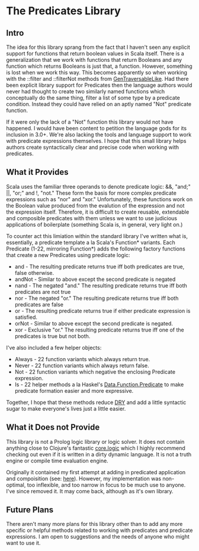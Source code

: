 <h1>The Predicates Library</h1>
<h2>Intro</h2>
The idea for this library sprang from the fact that I haven't seen any explicit support for functions that return boolean values in Scala itself. There is a generalization that we work with functions that return Booleans and any function which returns Booleans is just that, a function. However, something is lost when we work this way.  This becomes apparently so when working with the ::filter and ::filterNot methods from <a href="http://www.scala-lang.org/api/current/index.html#scala.collection.GenTraversableLike">GenTraversableLike</a>. Had there been explicit library support for Predicates then the language authors would never had thought to create two similarly named functions which conceptually do the same thing, filter a list of some type by a predicate condition. Instead they could have relied on an aptly named "Not" predicate function.

If it were only the lack of a "Not" function this library would not have happened. I would have been content to petition the language gods for its inclusion in 3.0+.  We're also lacking the tools and language support to work with predicate expressions themselves. I hope that this small library helps authors create syntactically clear and precise code when working with predicates.

<h2>What it Provides</h2>
Scala uses the familiar three operands to denote predicate logic: &&, "and;" ||, "or;" and !, "not."  These form the basis for more complex predicate expressions such as "nor" and "xor."  Unfortunately, these functions work on the Boolean value produced from the evalution of the expression and not the expression itself.  Therefore, it is difficult to create reusable, extendable and composible predicates with them unless we want to use judicious applications of boilerplate (something Scala is, in general, very light on.)

To counter act this limiation within the standard library I've written what is, essentially, a predicate template a la Scala's Function* variants.  Each Predicate (1-22, mirroring Function*) adds the following factory functions that create a new Predicates using predicate logic:
<ul>
<li>and - The resulting predicate returns true iff both predicates are true, false otherwise.</li>
<li>andNot - Similar to above except the second predicate is negated</li>
<li>nand - The negated "and." The resulting predicate returns true iff both predicates are not true</li>
<li>nor - The negated "or."  The resulting predicate returns true iff both predicates are false</li>
<li>or - The resulting predicate returns true if either predicate expression is satisfied.</li>
<li>orNot - Similar to above except the second predicate is negated.</li>
<li>xor - Exclusive "or."  The resulting predicate returns true iff one of the predicates is true but not both.</li>
</ul>

I've also included a few helper objects:
<ul>
<li>Always - 22 function variants which always return true.</li>
<li>Never - 22 function variants which always return false.</li>
<li>Not - 22 function variants which negative the enclosing Predicate expression.</li>
<li>Is - 22 helper methods a la Haskel's <a href="http://hackage.haskell.org/packages/archive/predicates/0.1/doc/html/Data-Function-Predicate.html">Data.Function.Predicate</a> to make predicate formation easier and more expressive.
</ul>

Together, I hope that these methods reduce <a href="http://en.wikipedia.org/wiki/Don't_repeat_yourself">DRY</a> and add a little syntactic sugar to make everyone's lives just a little easier.

<h2>What it Does not Provide</h2>
This library is not a Prolog logic library or logic solver. It does not contain anything close to Clojure's fantastic <a href="https://github.com/clojure/core.logic">core.logic</a> which I highly recommend checking out even if it is written in a dirty dynamic language. It is not a truth engine or compile time evaluation engine. 

Originally it contained my first attempt at adding in predicated application and compoisition (see: <a href="http://stackoverflow.com/q/2295013/178060">here</a>). However, my implementation was non-optimal, too inflexible, and too narrow in focus to be much use to anyone. I've since removed it.  It may come back, although as it's own library.

<h2>Future Plans</h2>
There aren't many more plans for this library other than to add any more specific or helpful methods related to working with predicates and predicate expressions. I am open to suggestions and the needs of anyone who might want to use it.

